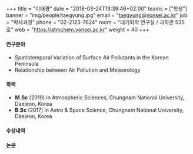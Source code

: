 +++
title = "이태경"
date = "2018-03-24T13:39:46+02:00"
teams = ["학생"]
banner = "img/people/taegyung.jpg"
email = "taegyung@yonsei.ac.kr"
job = "박사과정"
phone = "02-2123-7624"
room = "대기화학 연구실 / 과학관 535호"
web = "https://atmchem.yonsei.ac.kr"
weight = 40
+++

#### 연구분야
+ Spatiotemporal Variation of Surface Air Pollutants in the Korean Peninsula
+ Relationship between Air Pollution and Meteorology

#### 학력
+ **M.Sc** (2019) in Atmospheric Sciences, Chungnam National University, Daejeon, Korea
+ **B.Sc** (2017) in Astro & Space Science, Chungnam National University, Daejeon, Korea

#### 수상내역

#### 논문
